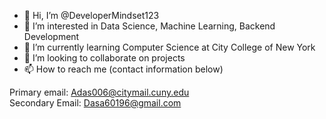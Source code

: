 - 👋 Hi, I’m @DeveloperMindset123
- 👀 I’m interested in Data Science, Machine Learning, Backend Development
- 🌱 I’m currently learning Computer Science at City College of New York
- 💞️ I’m looking to collaborate on projects
- 📫 How to reach me (contact information below)

Primary email: Adas006@citymail.cuny.edu  
Secondary Email: Dasa60196@gmail.com

<!---
DeveloperMindset123/DeveloperMindset123 is a ✨ special ✨ repository because its `README.md` (this file) appears on your GitHub profile.
You can click the Preview link to take a look at your changes.
--->
